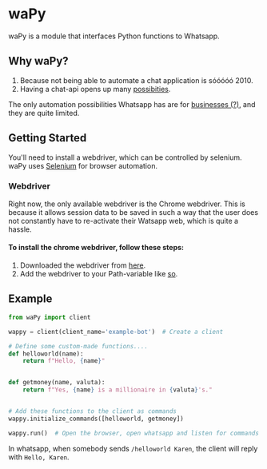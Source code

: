 # waPy 
waPy is a module that interfaces Python functions to Whatsapp.

## Why waPy? ##
1. Because not being able to automate a chat application is sóóóóó 2010. 
2. Having a chat-api opens up many [possibities](https://top.gg/list/top).

The only automation possibilities Whatsapp has are for [businesses (?)](https://www.whatsapp.com/business/),
and they are quite limited.

## Getting Started ##
You'll need to install a webdriver, which can be controlled by selenium.
waPy uses [Selenium](https://github.com/SeleniumHQ/selenium) for browser automation.

### Webdriver ###
Right now, the only available webdriver is the Chrome webdriver. 
This is because it allows session data to be saved in such a way that the user does not constantly have to re-activate their
Watsapp web, which is quite a hassle.

#### To install the chrome webdriver, follow these steps: ####
1. Downloaded the webdriver from [here](https://sites.google.com/a/chromium.org/chromedriver/downloads).
2. Add the webdriver to your Path-variable like [so](https://helpdeskgeek.com/windows-10/add-windows-path-environment-variable/).

## Example ##
```python
from waPy import client

wappy = client(client_name='example-bot')  # Create a client

# Define some custom-made functions....
def helloworld(name):
    return f"Hello, {name}"


def getmoney(name, valuta):
    return f"Yes, {name} is a millionaire in {valuta}'s."


# Add these functions to the client as commands
wappy.initialize_commands([helloworld, getmoney])

wappy.run()  # Open the browser, open whatsapp and listen for commands
```

In whatsapp, when somebody sends `/helloworld Karen`, the client will reply with `Hello, Karen`.
